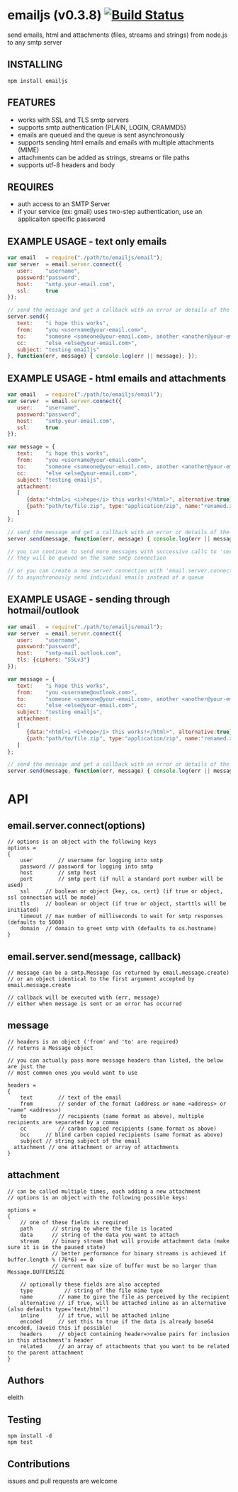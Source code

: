 # emailjs (v0.3.8) [![Build Status](https://secure.travis-ci.org/eleith/emailjs.png)](http://travis-ci.org/eleith/emailjs)

send emails, html and attachments (files, streams and strings) from node.js to any smtp server

## INSTALLING

	npm install emailjs

## FEATURES
 - works with SSL and TLS smtp servers 
 - supports smtp authentication (PLAIN, LOGIN, CRAMMD5)
 - emails are queued and the queue is sent asynchronously
 - supports sending html emails and emails with multiple attachments (MIME)
 - attachments can be added as strings, streams or file paths
 - supports utf-8 headers and body

## REQUIRES
 - auth access to an SMTP Server
 - if your service (ex: gmail) uses two-step authentication, use an applicaiton specific password

## EXAMPLE USAGE - text only emails

```javascript
var email 	= require("./path/to/emailjs/email");
var server 	= email.server.connect({
   user:    "username", 
   password:"password", 
   host:    "smtp.your-email.com", 
   ssl:     true
});

// send the message and get a callback with an error or details of the message that was sent
server.send({
   text:    "i hope this works", 
   from:    "you <username@your-email.com>", 
   to:      "someone <someone@your-email.com>, another <another@your-email.com>",
   cc:      "else <else@your-email.com>",
   subject: "testing emailjs"
}, function(err, message) { console.log(err || message); });
```

## EXAMPLE USAGE - html emails and attachments

```javascript
var email 	= require("./path/to/emailjs/email");
var server 	= email.server.connect({
   user:	"username", 
   password:"password", 
   host:	"smtp.your-email.com", 
   ssl:		true
});

var message	= {
   text:	"i hope this works", 
   from:	"you <username@your-email.com>", 
   to:		"someone <someone@your-email.com>, another <another@your-email.com>",
   cc:		"else <else@your-email.com>",
   subject:	"testing emailjs",
   attachment: 
   [
      {data:"<html>i <i>hope</i> this works!</html>", alternative:true},
      {path:"path/to/file.zip", type:"application/zip", name:"renamed.zip"}
   ]
};

// send the message and get a callback with an error or details of the message that was sent
server.send(message, function(err, message) { console.log(err || message); });

// you can continue to send more messages with successive calls to 'server.send', 
// they will be queued on the same smtp connection

// or you can create a new server connection with 'email.server.connect' 
// to asynchronously send individual emails instead of a queue
```

## EXAMPLE USAGE - sending through hotmail/outlook

```javascript
var email 	= require("./path/to/emailjs/email");
var server 	= email.server.connect({
   user:	"username", 
   password:"password", 
   host:	"smtp-mail.outlook.com", 
   tls: {ciphers: "SSLv3"}
});

var message	= {
   text:	"i hope this works", 
   from:	"you <username@outlook.com>", 
   to:		"someone <someone@your-email.com>, another <another@your-email.com>",
   cc:		"else <else@your-email.com>",
   subject:	"testing emailjs",
   attachment: 
   [
      {data:"<html>i <i>hope</i> this works!</html>", alternative:true},
      {path:"path/to/file.zip", type:"application/zip", name:"renamed.zip"}
   ]
};

// send the message and get a callback with an error or details of the message that was sent
server.send(message, function(err, message) { console.log(err || message); });
```

# API 

## email.server.connect(options)

	// options is an object with the following keys
	options =
	{
		user 		// username for logging into smtp 
		password // password for logging into smtp
		host		// smtp host
		port		// smtp port (if null a standard port number will be used)
		ssl		// boolean or object {key, ca, cert} (if true or object, ssl connection will be made)
		tls		// boolean or object (if true or object, starttls will be initiated)
		timeout	// max number of milliseconds to wait for smtp responses (defaults to 5000)
		domain	// domain to greet smtp with (defaults to os.hostname)
	}
	
## email.server.send(message, callback)
	
	// message can be a smtp.Message (as returned by email.message.create)
	// or an object identical to the first argument accepted by email.message.create

	// callback will be executed with (err, message)
	// either when message is sent or an error has occurred

## message

	// headers is an object ('from' and 'to' are required)
	// returns a Message object

	// you can actually pass more message headers than listed, the below are just the
	// most common ones you would want to use

	headers =
	{
		text		// text of the email 
		from		// sender of the format (address or name <address> or "name" <address>)
		to			// recipients (same format as above), multiple recipients are separated by a comma
		cc			// carbon copied recipients (same format as above)
		bcc		// blind carbon copied recipients (same format as above)
		subject	// string subject of the email
      attachment // one attachment or array of attachments
	}

## attachment

	// can be called multiple times, each adding a new attachment
	// options is an object with the following possible keys:
   
    options =
    {
        // one of these fields is required
        path      // string to where the file is located
        data      // string of the data you want to attach
        stream    // binary stream that will provide attachment data (make sure it is in the paused state)
                  // better performance for binary streams is achieved if buffer.length % (76*6) == 0
                  // current max size of buffer must be no larger than Message.BUFFERSIZE
      
        // optionally these fields are also accepted
        type	      // string of the file mime type
        name        // name to give the file as perceived by the recipient
        alternative // if true, will be attached inline as an alternative (also defaults type='text/html')
        inline      // if true, will be attached inline
        encoded     // set this to true if the data is already base64 encoded, (avoid this if possible)
        headers     // object containing header=>value pairs for inclusion in this attachment's header
        related     // an array of attachments that you want to be related to the parent attachment
    }
	
## Authors

eleith

## Testing

	npm install -d
	npm test

## Contributions

issues and pull requests are welcome
